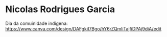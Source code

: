# Nicolas Rodrigues Garcia
 Dia da comuinidade indígena: https://www.canva.com/design/DAFgkiI7Bgo/hY6rZQmliTajfiDPAj9diA/edit
